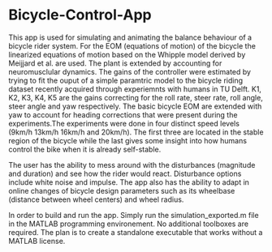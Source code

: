 # Bicycle-Control-App

This app is used for simulating and animating the balance behaviour of a bicycle rider system. For the EOM (equations of motion) of the bicycle the linearized equations of motion based on the Whipple model derived by Meijjard et al. are used. The plant is extended by accounting for neuromusclular dynamics. The gains of the controller were estimated by trying to fit the ouput of a simple paramtric model to the bicycle riding dataset recently acquired through experiemnts with humans in TU Delft. K1, K2, K3, K4, K5  are the gains correcting for the roll rate, steer rate, roll angle, steer angle and yaw respectively. The basic bicycle EOM are extended with yaw to account for heading corrections that were present during the experiments.The experiments were done in four distinct speed levels (9km/h 13km/h 16km/h and 20km/h). The first three are located in the stable region of the bicycle while the last gives some insight into how humans control the bike when it is already self-stable. 

The user has the ability to mess around with the disturbances (magnitude and duration) and see how the rider would react. Disturbance options include white noise and impulse. The app also has the ability to adapt in online changes of bicycle design parameters such as its wheelbase (distance between wheel centers) and wheel radius. 

In order to build and run the app. Simply run the simulation_exported.m file in the MATLAB programming environement. No additional toolboxes are required. The plan is to create a standalone executable that works without a MATLAB license.